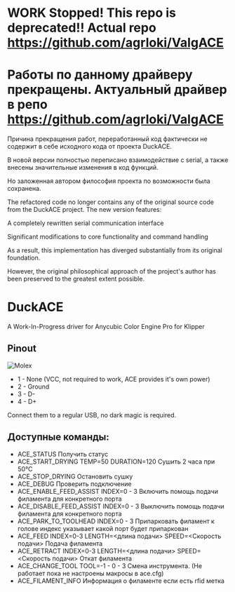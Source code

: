 # WORK Stopped! This repo is deprecated!! Actual repo https://github.com/agrloki/ValgACE
# Работы по данному драйверу прекращены. Актуальный драйвер в репо https://github.com/agrloki/ValgACE
Причина прекращения работ, переработанный код фактически не содержит в себе исходного кода от проекта DuckACE.

В новой версии полностью переписано взаимодействие с serial, а также внесены значительные изменения в код функций.

Но заложенная автором философия проекта по возможности была сохранена.

The refactored code no longer contains any of the original source code from the DuckACE project. The new version features:

A completely rewritten serial communication interface

Significant modifications to core functionality and command handling

As a result, this implementation has diverged substantially from its original foundation.

However, the original philosophical approach of the project's author has been preserved to the greatest extent possible.

# DuckACE

A Work-In-Progress driver for Anycubic Color Engine Pro for Klipper

## Pinout

![Molex](/.github/img/molex.png)

- 1 - None (VCC, not required to work, ACE provides it's own power)
- 2 - Ground
- 3 - D-
- 4 - D+

Connect them to a regular USB, no dark magic is required.


## Доступные команды:
- ACE_STATUS                               Получить статус
- ACE_START_DRYING TEMP=50 DURATION=120    Сушить 2 часа при 50°C
- ACE_STOP_DRYING                          Остановить сушку
- ACE_DEBUG                                Проверить подключение
- ACE_ENABLE_FEED_ASSIST INDEX=0 - 3       Включить помощь подачи филамента для конкретного порта
- ACE_DISABLE_FEED_ASSIST INDEX=0 - 3      Выключить помощь подачи филамента для конкретного порта
- ACE_PARK_TO_TOOLHEAD INDEX=0 - 3         Припарковать филамент к голове индекс указывает какой порт будет припаркован
- ACE_FEED INDEX=0-3 LENGTH=<длина подачи> SPEED=<Скорость подачи>     Подача филамента
- ACE_RETRACT INDEX=0-3 LENGTH=<длина подачи> SPEED=<Скорость подачи>  Откат филамента
- ACE_CHANGE_TOOL TOOL=-1 - 0 - 3          Смена инструмента. (Не работает пока не настроены макросы в ace.cfg)
- ACE_FILAMENT_INFO                        Информация о филаменте если есть rfid метка
